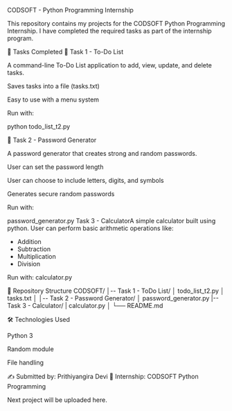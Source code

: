 CODSOFT - Python Programming Internship

This repository contains my projects for the CODSOFT Python Programming Internship.
I have completed the required tasks as part of the internship program.

📌 Tasks Completed
🔹 Task 1 - To-Do List

A command-line To-Do List application to add, view, update, and delete tasks.

Saves tasks into a file (tasks.txt)

Easy to use with a menu system

Run with:

python todo_list_t2.py

🔹 Task 2 - Password Generator

A password generator that creates strong and random passwords.

User can set the password length

User can choose to include letters, digits, and symbols

Generates secure random passwords

Run with:

password_generator.py
Task 3 - CalculatorA simple calculator built using python.
User can perform basic arithmetic operations like:
- Addition
- Subtraction
- Multiplication
- Division

Run with:
calculator.py

📂 Repository Structure
CODSOFT/
│-- Task 1 - ToDo List/
│       todo_list_t2.py
│       tasks.txt
│
│-- Task 2 - Password Generator/
│       password_generator.py
|-- Task 3 - Calculator/
|       calculator.py
│
└── README.md

🛠️ Technologies Used

Python 3

Random module

File handling

✍️ Submitted by: Prithiyangira Devi
📅 Internship: CODSOFT Python Programming



Next project will be uploaded here.
